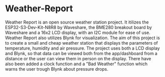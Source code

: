 # Weather-Report
Weather Report is an open source weather station project. It itilizes the ESP32-S3-Dev-Kit-N8R8 by Waveshare, the BME280 breakout board by Waveshare and a 16x2 LCD display, with an I2C module for ease of use. Weather Report also utilizes Blynk for visualization. The aim of this project is to create a small and cheap weather station that displays the parameters of temperature, humidity and air pressure. The project uses both a LCD display and Blynk, so that data can be viewed both from the app/dashboard from a distance or the user can view them in person on the display. There have also been added a clock function and a "Bad Weather" function which warns the user trough Blynk about pressure drops.
